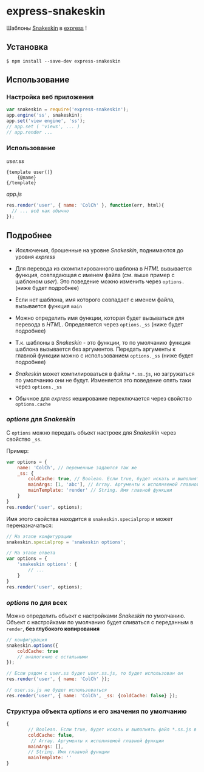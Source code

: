 express-snakeskin
=================

Шаблоны [Snakeskin](https://github.com/kobezzza/Snakeskin) в [express](https://github.com/visionmedia/express) !

Установка
---------

`$ npm install --save-dev express-snakeskin`

Использование
-------------

### Настройка веб приложения
```javascript
var snakeskin = require('express-snakeskin');
app.engine('ss', snakeskin);
app.set('view engine', 'ss');
// app.set ( 'views', ... )
// app.render ... 
```

### Использование
*user.ss*
```
{template user()}
	{@name}
{/template}
```
*app.js*
```javascript
res.render('user', { name: 'ColCh' }, function(err, html){
  // ... всё как обычно
});
```

Подробнее
------------

* Исключения, брошенные на уровне *Snakeskin*, поднимаются до уровня *express*

* Для перевода из скомпилированного шаблона в *HTML*
 вызывается функция, совпадающая с именем файла 
 (см. выше пример с шаблоном *user*). 
 Это поведение можно изменить через `options. ` (ниже будет подробнее)
 
* Если нет шаблона, имя которого совпадает с именем файла,
	вызывается функция `main`

* Можно определить имя функции, 
 	которая будет вызываться для перевода в *HTML*.
 	Определяется  через `options._ss` (ниже будет подробнее)

* Т.к. шаблоны в *Snakeskin* - это функции, 
	то по умолчанию функция шаблона вызывается без аргументов.
	Передать аргументы к главной функции можно с использованием `options._ss` (ниже будет подробнее)

* *Snakeskin* может компилироваться в файлы `*.ss.js`, но загружаться по умолчанию они не будут. 
	Изменяется это поведение опять таки через `options._ss`

* Обычное для *express* кеширование переключается через свойство `options.cache`

### *options* для *Snakeskin*

С `options` можно передать объект настроек для *Snakeskin* через свойство `_ss`.

Пример:
```javascript
var options = {
	name: 'ColCh', // переменные задаются так же
	_ss: {
		coldCache: true, // Boolean. Если true, будет искать и выполнять файл *.ss.js в той же папке, что и *.ss
		mainArgs: [1, 'abc'], // Array. Аргументы к исполняемой главной функции
		mainTemplate: 'render' // String. Имя главной функции
	}
}
res.render('user', options);
```

Имя этого свойства находится в `snakeskin.specialprop` и может переназначаться:
```javascript
// На этапе конфигурации
snakeskin.specialprop = 'snakeskin options';

// На этапе ответа
var options = {
	'snakeskin options': {
		// ...
	}
}
res.render('user', options);
```

### *options* по для всех 

Можно определить объект с настройками *Snakeskin* по умолчанию. 
Объект с настройками по умолчанию будет сливаться с переданным в `render`, **без глубокого копирования**

```javascript
// конфигурация
snakeskin.options({
	coldCache: true 
	// аналогично с остальными
});

// Если рядом с user.ss будет user.ss.js, то будет использован он
res.render('user', { name: 'ColCh' });

// user.ss.js не будет использоваться
res.render('user', { name: 'ColCh', _ss: {coldCache: false} });
```

### Структура объекта *options* и его значения по умолчанию
```javascript
{
		// Boolean. Если true, будет искать и выполнять файл *.ss.js в той же папке, что и *.ss
		coldCache: false,
		 // Array. Аргументы к исполняемой главной функции
		mainArgs: [],
		// String. Имя главной функции
		mainTemplate: ''
}
```